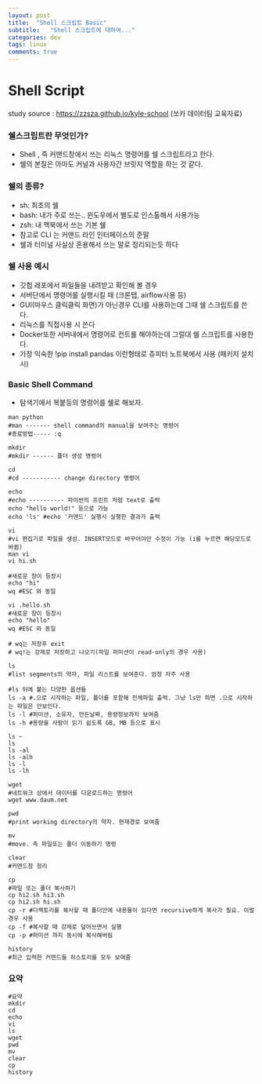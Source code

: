 ```yaml
---
layout: post
title:  "Shell 스크립트 Basic"
subtitle:   "Shell 스크립트에 대하여..."
categories: dev
tags: linux
comments: true
---
```

# Shell Script

study source : https://zzsza.github.io/kyle-school (쏘카 데이터팀 교육자료)



### 쉘스크립트란 무엇인가?

- Shell ,  즉 커맨드창에서 쓰는 리눅스 명령어를 쉘 스크립트라고 한다.
- 쉘의 본질은 아마도 커널과 사용자간 브릿지 역할을 하는 것 같다.



### 쉘의 종류?

- sh: 최초의 쉘
- bash: 내가 주로 쓰는.. 윈도우에서 별도로 인스톨해서 사용가능
- zsh: 내 맥북에서 쓰는 기본 쉘
- 참고로 CLI 는 커맨드 라인 인터페이스의 준말
- 쉘과 터미널 사실상 혼용해서 쓰는 말로 정리되는듯 하다



### 쉘 사용 예시

- 깃헙 레포에서 파일들을 내려받고 확인해 볼 경우
- 서버단에서 명령어를 실행시킬 때 (크론탭, airflow사용 등)
- GUI(마우스 클릭클릭 화면)가 아닌경우 CLI를 사용하는데 그때 쉘 스크립트를 쓴다.
- 리눅스를 직접사용 시 쓴다
- Docker또한 서버내에서 명령어로 컨트롤 해야하는데 그럴대 쉘 스크립트를 사용한다.
- 가장 익숙한 !pip install pandas 이런형태로 쥬피터 노트북에서 사용 (패키지 설치시)



### Basic Shell Command

- 탐색기에서 복붙등의 명령어를 쉘로 해보자.

```shell
man python
#man ------- shell command의 manual을 보여주는 명령어
#종료방법----- :q

mkdir
#mkdir ------ 폴더 생성 명령어

cd
#cd ----------- change directory 명령어

echo
#echo ---------- 파이썬의 프린트 처럼 text로 출력
echo "hello world!" 등으로 가능
echo 'ls' #echo '커맨드' 실행시 실행한 결과가 출력

```

```shell
vi
#vi 편집기로 파일을 생성. INSERT모드로 바꾸어야만 수정이 가능 (i를 누르면 해당모드로 바뀜)
man vi
vi hi.sh

#새로운 창이 등장시
echo "hi"
wq #ESC 와 동일

vi .hello.sh
#새로운 창이 등장시
echo "hello"
wq #ESC 와 동일

# wq는 저장후 exit
# wq!는 강제로 저장하고 나오기(파일 퍼미션이 read-only의 경우 사용)

```

```shell
ls
#list segments의 약자, 파일 리스트를 보여준다. 엄청 자주 사용

#ls 뒤에 붙는 다양한 옵션들
ls -a #.으로 시작하는 파일, 폴더를 포함해 전체파일 출력. 그냥 ls만 하면 .으로 시작하는 파일은 안보인다.
ls -l #퍼미션, 소유자, 만든날짜, 용량정보까지 보여줌
ls -h #용량을 사람이 읽기 쉽도록 GB, MB 등으로 표시

ls ~
ls
ls -al
ls -alh
ls -l
ls -lh

```

```shell
wget
#네트워크 상에서 데이터를 다운로드하는 명령어 
wget www.daum.net

pwd
#print working directory의 약자. 현재경로 보여줌

mv
#move. 즉 파일또는 폴더 이동하기 명령

clear
#커맨드창 정리

cp
#파일 또는 폴더 복사하기
cp hi2.sh hi3.sh
cp hi2.sh hi.sh
cp -r #디렉토리를 복사할 때 폴더안에 내용물이 있다면 recursive하게 복사가 필요. 이럴경우 사용
cp -f #복사할 때 강제로 덮어쓰면서 실행
cp -p #퍼미션 까지 동시에 복사해버림

history
#최근 입력한 커맨드들 히스토리를 모두 보여줌

```

### 요약

```shell
#요약
mkdir
cd
echo
vi
ls
wget
pwd
mv
clear
cp
history
```

